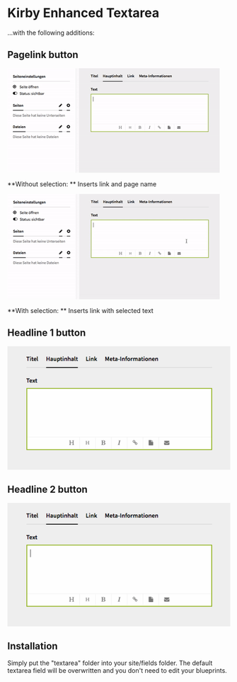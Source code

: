 # Kirby Enhanced Textarea

...with the following additions:

## Pagelink button

![Pagelink button](pagelink1.gif?raw=true)

**Without selection: ** Inserts link and page name

![Pagelink button](pagelink2.gif?raw=true)

**With selection: ** Inserts link with selected text

## Headline 1 button

![Headline 1 button](h1.gif?raw=true)

## Headline 2 button

![Headline 2 button](h2.gif?raw=true)

## Installation

Simply put the "textarea" folder into your site/fields folder. The default textarea field will be overwritten and you don't need to edit your blueprints.